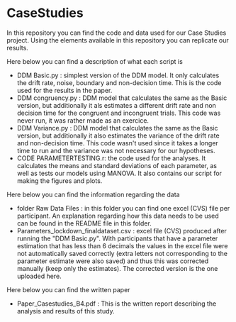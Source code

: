 # CaseStudies
In this repository you can find the code and data used for our Case Studies project. Using the elements available in this repository you can replicate our results.

Here below you can find a description of what each script is 
- DDM Basic.py : simplest version of the DDM model. It only calculates the drift rate, noise, boundary and non-decision time. This is the code used for the results in the paper. 
- DDM congruency.py : DDM model that calculates the same as the Basic version, but additionally it als estimates a different drift rate and non decision time for the congruent and incongruent trials. This code was never run, it was rather made as an exercice. 
- DDM Variance.py : DDM model that calculates the same as the Basic version, but additionally it also estimates the variance of the drift rate and non-decision time. This code wasn't used since  it takes a longer time to run and the variance was not necessary for our hypotheses. 
- CODE PARAMETERTESTING.r: the code used for the analyses. It calculates the means and standard deviations of each parameter, as well as tests our models using MANOVA. It also contains our script for making the figures and plots.

Here below you can find the information regarding the data 
- folder Raw Data Files : in this folder you can find one excel (CVS) file per participant. An explanation regarding how this data needs to be used can be found in the README file in this folder. 
- Parameters_lockdown_finaldataset.csv : excel file (CVS) produced after running the "DDM Basic.py". With participants that have a parameter estimation that has less than 6 decimals the values in the excel file were not automatically saved correctly (extra letters not corresponding to the parameter estimate were also saved) and thus this was corrected manually (keep only the estimates). The corrected version is the one uploaded here. 


Here below you can find the written paper
- Paper_Casestudies_B4.pdf : This is the written report describing the analysis and results of this study.


